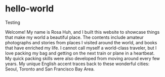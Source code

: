 hello-world
===========

Testing

Welcome! My name is Rosa Huh, and I built this website to showcase things that make my world a beautiful place. The contents include amateur photographs and stories from places I visited around the world, and books that have enriched my life. I cannot call myself a world-class traveler, but I love packing my bag and getting on the next train or plane in a heartbeat. My quick packing skills were also developed from moving around every few years. My unique English accent traces back to these wonderful cities: Seoul, Toronto and San Francisco Bay Area.
